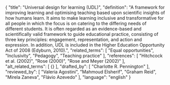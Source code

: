 {
  "title": "Universal design for learning (UDL)",
  "definition": "A framework for improving learning and optimising teaching based upon scientific insights of how humans learn. It aims to make learning inclusive and transformative for all people in which the focus is on catering to the differing needs of different students. It is often regarded as an evidence-based and scientifically valid framework to guide educational practice, consisting of three key principles: engagement, representation, and action and expression. In addition, UDL is included in the Higher Education Opportunity Act of 2008 (Edyburn, 2010).",
  "related_terms": [
    "Equal opportunities",
    "Inclusivity",
    "Pedagogy",
    "Teaching practice"
  ],
  "references": [
    "Hitchcock et al. (2002)",
    "Rose (2000)",
    "Rose and Meyer (2002)"
  ],
  "alt_related_terms": [
    {}
  ],
  "drafted_by": [
    "Charlotte R. Pennington"
  ],
  "reviewed_by": [
    "Valeria Agostini",
    "Mahmoud Elsherif",
    "Graham Reid",
    "Mirela Zaneva",
    "Flávio Azevedo"
  ],
  "language": "english"
}
